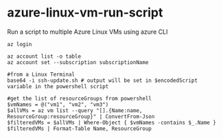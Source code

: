 # azure-linux-vm-run-script
Run a script to multiple Azure Linux VMs using azure CLI

```
az login
```
```
az account list -o table
az account set --subscription subscriptionName
```

```
#from a Linux Terminal
base64 -i ssh-update.sh # output will be set in $encodedScript variable in the powershell script
```

```
#get the list of resourceGroups from powershell
$vmNames = @("vm1", "vm2", "vm3")
$allVMs = az vm list --query "[].{Name:name, ResourceGroup:resourceGroup}" | ConvertFrom-Json
$filteredVMs = $allVMs | Where-Object { $vmNames -contains $_.Name }
$filteredVMs | Format-Table Name, ResourceGroup
```